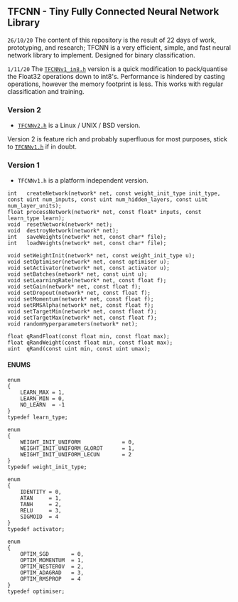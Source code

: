 ## TFCNN - Tiny Fully Connected Neural Network Library

`26/10/20`
The content of this repository is the result of 22 days of work, prototyping, and research; TFCNN is a very efficient, simple, and fast neural network library to implement. Designed for binary classification.

`1/11/20`
The [`TFCNNv1_in8.h`](https://github.com/TFCNN/TFCNNv1/blob/main/TFCNNv1_int8.h) version is a quick modification to pack/quantise the Float32 operations down to int8's. Performance is hindered by casting operations, however the memory footprint is less. This works with regular classification and training.

### Version 2
- [`TFCNNv2.h`](https://github.com/TFCNN/TFCNNv2) is a Linux / UNIX / BSD version.

Version 2 is feature rich and probably superfluous for most purposes, stick to [`TFCNNv1.h`](https://github.com/TFCNN/TFCNNv1/blob/main/TFCNNv1.h) if in doubt.

### Version 1
- `TFCNNv1.h` is a platform independent version.
```
int   createNetwork(network* net, const weight_init_type init_type, const uint num_inputs, const uint num_hidden_layers, const uint num_layer_units);
float processNetwork(network* net, const float* inputs, const learn_type learn);
void  resetNetwork(network* net);
void  destroyNetwork(network* net);
int   saveWeights(network* net, const char* file);
int   loadWeights(network* net, const char* file);

void setWeightInit(network* net, const weight_init_type u);
void setOptimiser(network* net, const optimiser u);
void setActivator(network* net, const activator u);
void setBatches(network* net, const uint u);
void setLearningRate(network* net, const float f);
void setGain(network* net, const float f);
void setDropout(network* net, const float f);
void setMomentum(network* net, const float f);
void setRMSAlpha(network* net, const float f);
void setTargetMin(network* net, const float f);
void setTargetMax(network* net, const float f);
void randomHyperparameters(network* net);

float qRandFloat(const float min, const float max);
float qRandWeight(const float min, const float max);
uint  qRand(const uint min, const uint umax);
```

#### ENUMS
```
enum 
{
    LEARN_MAX = 1,
    LEARN_MIN = 0,
    NO_LEARN  = -1
}
typedef learn_type;

enum 
{
    WEIGHT_INIT_UNIFORM             = 0,
    WEIGHT_INIT_UNIFORM_GLOROT      = 1,
    WEIGHT_INIT_UNIFORM_LECUN       = 2
}
typedef weight_init_type;

enum 
{
    IDENTITY = 0,
    ATAN     = 1,
    TANH     = 2,
    RELU     = 3,
    SIGMOID  = 4
}
typedef activator;

enum 
{
    OPTIM_SGD       = 0,
    OPTIM_MOMENTUM  = 1,
    OPTIM_NESTEROV  = 2,
    OPTIM_ADAGRAD   = 3,
    OPTIM_RMSPROP   = 4
}
typedef optimiser;
```
